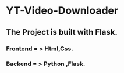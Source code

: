 # YT-Video-Downloader
## The Project is built with Flask.
### Frontend = > Html,Css.
### Backend = > Python ,Flask.
